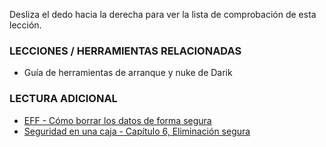 [Title]: # (¿Y ahora qué?)
[Difficulty]: # (Principiante)
[Order]: # (5)

Desliza el dedo hacia la derecha para ver la lista de comprobación de esta lección.

### LECCIONES / HERRAMIENTAS RELACIONADAS 

* Guía de herramientas de arranque y nuke de Darik 

### LECTURA ADICIONAL 

* [EFF - Cómo borrar los datos de forma segura](https://ssd.eff.org/en/module/how-delete-your-data-securely)
* [Seguridad en una caja - Capítulo 6, Eliminación segura](https://securityinabox.org/chapter-6)